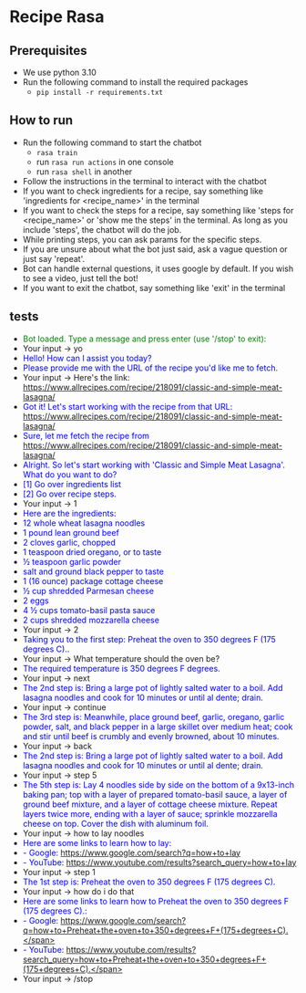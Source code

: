 # Recipe Rasa
## Prerequisites
- We use python 3.10
- Run the following command to install the required packages
  - ```pip install -r requirements.txt```


## How to run
- Run the following command to start the chatbot
  - ```rasa train```
  - run ```rasa run actions``` in one console
  - run ```rasa shell``` in another
- Follow the instructions in the terminal to interact with the chatbot
- If you want to check ingredients for a recipe, say something like 'ingredients for <recipe_name>' in the terminal
- If you want to check the steps for a recipe, say something like 'steps for <recipe_name>' or 'show me the steps' in 
the terminal. As long as you include 'steps', the chatbot will do the job.
- While printing steps, you can ask params for the specific steps.
- If you are unsure about what the bot just said, ask a vague question or just say 'repeat'.
- Bot can handle external questions, it uses google by default. If you wish to see a video, just tell the bot!
- If you want to exit the chatbot, say something like 'exit' in the terminal

## tests
- <span style="color: green;">Bot loaded. Type a message and press enter (use '/stop' to exit):</span>
- Your input ->  yo
- <span style="color: blue;">Hello! How can I assist you today?</span>
- <span style="color: blue;">Please provide me with the URL of the recipe you'd like me to fetch.</span>
- Your input ->  Here's the link: https://www.allrecipes.com/recipe/218091/classic-and-simple-meat-lasagna/
- <span style="color: blue;">Got it! Let's start working with the recipe from that URL: https://www.allrecipes.com/recipe/218091/classic-and-simple-meat-lasagna/</span>
- <span style="color: blue;">Sure, let me fetch the recipe from https://www.allrecipes.com/recipe/218091/classic-and-simple-meat-lasagna/</span>
- <span style="color: blue;">Alright. So let's start working with 'Classic and Simple Meat Lasagna'. What do you want to do?</span>
- <span style="color: blue;">[1] Go over ingredients list</span>
- <span style="color: blue;">[2] Go over recipe steps.</span>
- Your input ->  1
- <span style="color: blue;">Here are the ingredients:</span>
- <span style="color: blue;">12  whole wheat lasagna noodles</span>
- <span style="color: blue;">1 pound lean ground beef</span>
- <span style="color: blue;">2 cloves garlic, chopped</span>
- <span style="color: blue;">1 teaspoon dried oregano, or to taste</span>
- <span style="color: blue;">½ teaspoon garlic powder</span>
- <span style="color: blue;">salt and ground black pepper to taste</span>
- <span style="color: blue;">1 (16 ounce) package cottage cheese</span>
- <span style="color: blue;">½ cup shredded Parmesan cheese</span>
- <span style="color: blue;">2  eggs</span>
- <span style="color: blue;">4 ½ cups tomato-basil pasta sauce</span>
- <span style="color: blue;">2 cups shredded mozzarella cheese</span>
- Your input ->  2
- <span style="color: blue;">Taking you to the first step: Preheat the oven to 350 degrees F (175 degrees C)..</span>
- Your input ->  What temperature should the oven be?
- <span style="color: blue;">The required temperature is 350 degrees F degrees.</span>
- Your input ->  next
- <span style="color: blue;">The 2nd step is: Bring a large pot of lightly salted water to a boil. Add lasagna noodles and cook for 10 minutes or until al dente; drain.</span>
- Your input ->  continue
- <span style="color: blue;">The 3rd step is: Meanwhile, place ground beef, garlic, oregano, garlic powder, salt, and black pepper in a large skillet over medium heat; cook and stir until beef is crumbly and evenly browned, about 10 minutes.</span>
- Your input ->  back
- <span style="color: blue;">The 2nd step is: Bring a large pot of lightly salted water to a boil. Add lasagna noodles and cook for 10 minutes or until al dente; drain.</span>
- Your input ->  step 5
- <span style="color: blue;">The 5th step is: Lay 4 noodles side by side on the bottom of a 9x13-inch baking pan; top with a layer of prepared tomato-basil sauce, a layer of ground beef mixture, and a layer of cottage cheese mixture. Repeat layers twice more, ending with a layer of sauce; sprinkle mozzarella cheese on top. Cover the dish with aluminum foil.</span>
- Your input ->  how to lay noodles
- <span style="color: blue;">Here are some links to learn how to lay:</span>
- <span style="color: blue;">- Google: https://www.google.com/search?q=how+to+lay</span>
- <span style="color: blue;">- YouTube: https://www.youtube.com/results?search_query=how+to+lay</span>
- Your input ->  step 1
- <span style="color: blue;">The 1st step is: Preheat the oven to 350 degrees F (175 degrees C).</span>
- Your input ->  how do i do that
- <span style="color: blue;">Here are some links to learn how to Preheat the oven to 350 degrees F (175 degrees C).:</span>
- <span style="color: blue;">- Google: https://www.google.com/search?q=how+to+Preheat+the+oven+to+350+degrees+F+(175+degrees+C).</span>
- <span style="color: blue;">- YouTube: https://www.youtube.com/results?search_query=how+to+Preheat+the+oven+to+350+degrees+F+(175+degrees+C).</span>
- Your input -> /stop
